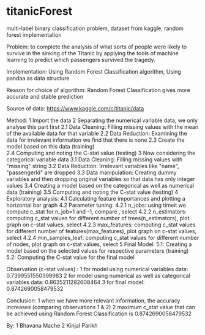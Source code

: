 # titanicForest
multi-label binary classification problem, dataset from kaggle, random forest implementation

Problem:
to complete the analysis of what sorts of people were likely to survive in the sinking of the Titanic by applying the tools of machine learning to predict which passengers survived the tragedy.

Implementation:
Using Random Forest Classification algorithm,
Using pandaa as data structure

Reason for choice of algorithm:
Random Forest Classification gives more accurate and stable prediction

Source of data: https://www.kaggle.com/c/titanic/data

Method:
1 Import the data
2 Separating the numerical variable data, we only analyse this part first
    2.1 Data Cleaning: Filling missing values with the mean of the available data for that variable
    2.2 Data Reduction: Examining the data for irrelevant information we find that there is none
    2.3 Create the model based on this data (training)   
    2.4 Computing and noting the C-stat value (testing)
3 Now considering the categorical variable data
    3.1 Data Cleaning: Filling missing values with "missing" string
    3.2 Data Reduction: Irrelevant variables like "name", "passengerId" are dropped
    3.3 Data manipulation: Creating dummy variables and then dropping original variables so that data has only integer values
    3.4 Creating a model based on the categorical as well as numerical data (training)
    3.5 Computing and noting the C-stat value (testing)
4 Exploratory analysis:
    4.1 Calculating feature importances and plotting a horizontal bar graph
    4.2 Parameter tuning:
        4.2.1 n_jobs: using timeit we compute c_stat for n_job=1 and -1, compare , select
        4.2.2 n_estimators: computing c_stat values for different number of trees(n_estimators), plot graph on c-stat values, select
        4.2.3 max_features: computing c_stat values for different number of features(max_features), plot graph on c-stat values, select
        4.2.4 min_samples_leaf: computing c_stat values for different number of nodes, plot graph on c-stat values, select
5 Final Model: 
    5.1: Creating a model based on the selected values for respective parameters (training)
    5.2: Computing the C-stat value for the final model
    

Observation (c-stat values) :
1 for model using numerical variables data: 0.7399551550399983
2 for model using numerical as well as categorical variables data: 0.8635211282608464
3 for final model:  0.8742690058479532

Conclusion:
1 when we have more relevant information, the accuracy increases (comparing observations 1 & 2)
2 maximum c_stat value that can be achieved using Random Forest Classification is 0.8742690058479532

By:
1 Bhavana Mache
2 Kinjal Parikh
